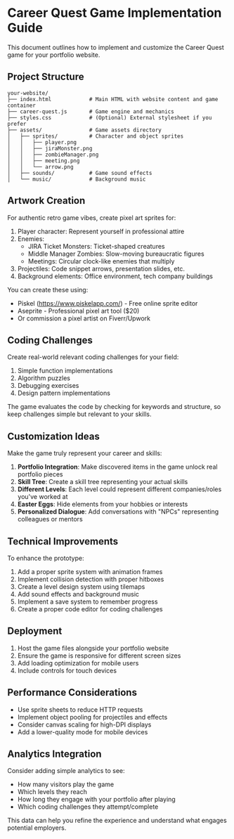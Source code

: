 # Career Quest Game Implementation Guide

This document outlines how to implement and customize the Career Quest game for your portfolio website.

## Project Structure

```
your-website/
├── index.html            # Main HTML with website content and game container
├── career-quest.js       # Game engine and mechanics
├── styles.css            # (Optional) External stylesheet if you prefer
├── assets/               # Game assets directory
│   ├── sprites/          # Character and object sprites
│   │   ├── player.png
│   │   ├── jiraMonster.png
│   │   ├── zombieManager.png
│   │   ├── meeting.png
│   │   └── arrow.png
│   ├── sounds/           # Game sound effects
│   └── music/            # Background music
```

## Artwork Creation

For authentic retro game vibes, create pixel art sprites for:

1. Player character: Represent yourself in professional attire
2. Enemies:
   - JIRA Ticket Monsters: Ticket-shaped creatures
   - Middle Manager Zombies: Slow-moving bureaucratic figures
   - Meetings: Circular clock-like enemies that multiply
3. Projectiles: Code snippet arrows, presentation slides, etc.
4. Background elements: Office environment, tech company buildings

You can create these using:
- Piskel (https://www.piskelapp.com/) - Free online sprite editor
- Aseprite - Professional pixel art tool ($20)
- Or commission a pixel artist on Fiverr/Upwork

## Coding Challenges

Create real-world relevant coding challenges for your field:

1. Simple function implementations
2. Algorithm puzzles
3. Debugging exercises
4. Design pattern implementations

The game evaluates the code by checking for keywords and structure, so keep challenges simple but relevant to your skills.

## Customization Ideas

Make the game truly represent your career and skills:

1. **Portfolio Integration**: Make discovered items in the game unlock real portfolio pieces
2. **Skill Tree**: Create a skill tree representing your actual skills
3. **Different Levels**: Each level could represent different companies/roles you've worked at
4. **Easter Eggs**: Hide elements from your hobbies or interests
5. **Personalized Dialogue**: Add conversations with "NPCs" representing colleagues or mentors

## Technical Improvements

To enhance the prototype:

1. Add a proper sprite system with animation frames
2. Implement collision detection with proper hitboxes
3. Create a level design system using tilemaps
4. Add sound effects and background music
5. Implement a save system to remember progress
6. Create a proper code editor for coding challenges

## Deployment

1. Host the game files alongside your portfolio website
2. Ensure the game is responsive for different screen sizes
3. Add loading optimization for mobile users
4. Include controls for touch devices

## Performance Considerations

- Use sprite sheets to reduce HTTP requests
- Implement object pooling for projectiles and effects
- Consider canvas scaling for high-DPI displays
- Add a lower-quality mode for mobile devices

## Analytics Integration

Consider adding simple analytics to see:
- How many visitors play the game
- Which levels they reach
- How long they engage with your portfolio after playing
- Which coding challenges they attempt/complete

This data can help you refine the experience and understand what engages potential employers.